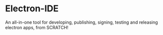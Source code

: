 # Electron-IDE
 An all-in-one tool for developing, publishing, signing, testing and releasing electron apps, from SCRATCH!
